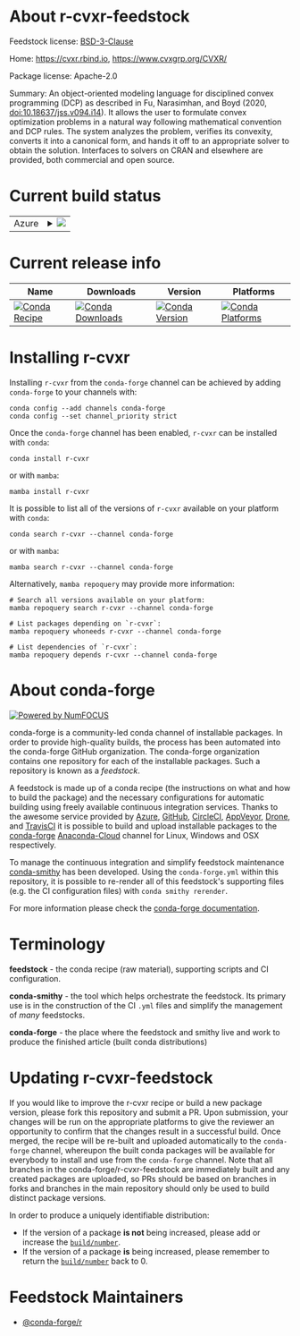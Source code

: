 About r-cvxr-feedstock
======================

Feedstock license: [BSD-3-Clause](https://github.com/conda-forge/r-cvxr-feedstock/blob/main/LICENSE.txt)

Home: https://cvxr.rbind.io, https://www.cvxgrp.org/CVXR/

Package license: Apache-2.0

Summary: An object-oriented modeling language for disciplined convex programming (DCP) as described in Fu, Narasimhan, and Boyd (2020, <doi:10.18637/jss.v094.i14>). It allows the user to formulate convex optimization problems in a natural way following mathematical convention and DCP rules. The system analyzes the problem, verifies its convexity, converts it into a canonical form, and hands it off to an appropriate solver to obtain the solution. Interfaces to solvers on CRAN and elsewhere are provided, both commercial and open source.

Current build status
====================


<table>
    
  <tr>
    <td>Azure</td>
    <td>
      <details>
        <summary>
          <a href="https://dev.azure.com/conda-forge/feedstock-builds/_build/latest?definitionId=14664&branchName=main">
            <img src="https://dev.azure.com/conda-forge/feedstock-builds/_apis/build/status/r-cvxr-feedstock?branchName=main">
          </a>
        </summary>
        <table>
          <thead><tr><th>Variant</th><th>Status</th></tr></thead>
          <tbody><tr>
              <td>linux_64_r_base4.2</td>
              <td>
                <a href="https://dev.azure.com/conda-forge/feedstock-builds/_build/latest?definitionId=14664&branchName=main">
                  <img src="https://dev.azure.com/conda-forge/feedstock-builds/_apis/build/status/r-cvxr-feedstock?branchName=main&jobName=linux&configuration=linux%20linux_64_r_base4.2" alt="variant">
                </a>
              </td>
            </tr><tr>
              <td>linux_64_r_base4.3</td>
              <td>
                <a href="https://dev.azure.com/conda-forge/feedstock-builds/_build/latest?definitionId=14664&branchName=main">
                  <img src="https://dev.azure.com/conda-forge/feedstock-builds/_apis/build/status/r-cvxr-feedstock?branchName=main&jobName=linux&configuration=linux%20linux_64_r_base4.3" alt="variant">
                </a>
              </td>
            </tr><tr>
              <td>osx_64_r_base4.2</td>
              <td>
                <a href="https://dev.azure.com/conda-forge/feedstock-builds/_build/latest?definitionId=14664&branchName=main">
                  <img src="https://dev.azure.com/conda-forge/feedstock-builds/_apis/build/status/r-cvxr-feedstock?branchName=main&jobName=osx&configuration=osx%20osx_64_r_base4.2" alt="variant">
                </a>
              </td>
            </tr><tr>
              <td>osx_64_r_base4.3</td>
              <td>
                <a href="https://dev.azure.com/conda-forge/feedstock-builds/_build/latest?definitionId=14664&branchName=main">
                  <img src="https://dev.azure.com/conda-forge/feedstock-builds/_apis/build/status/r-cvxr-feedstock?branchName=main&jobName=osx&configuration=osx%20osx_64_r_base4.3" alt="variant">
                </a>
              </td>
            </tr><tr>
              <td>win_64</td>
              <td>
                <a href="https://dev.azure.com/conda-forge/feedstock-builds/_build/latest?definitionId=14664&branchName=main">
                  <img src="https://dev.azure.com/conda-forge/feedstock-builds/_apis/build/status/r-cvxr-feedstock?branchName=main&jobName=win&configuration=win%20win_64_" alt="variant">
                </a>
              </td>
            </tr>
          </tbody>
        </table>
      </details>
    </td>
  </tr>
</table>

Current release info
====================

| Name | Downloads | Version | Platforms |
| --- | --- | --- | --- |
| [![Conda Recipe](https://img.shields.io/badge/recipe-r--cvxr-green.svg)](https://anaconda.org/conda-forge/r-cvxr) | [![Conda Downloads](https://img.shields.io/conda/dn/conda-forge/r-cvxr.svg)](https://anaconda.org/conda-forge/r-cvxr) | [![Conda Version](https://img.shields.io/conda/vn/conda-forge/r-cvxr.svg)](https://anaconda.org/conda-forge/r-cvxr) | [![Conda Platforms](https://img.shields.io/conda/pn/conda-forge/r-cvxr.svg)](https://anaconda.org/conda-forge/r-cvxr) |

Installing r-cvxr
=================

Installing `r-cvxr` from the `conda-forge` channel can be achieved by adding `conda-forge` to your channels with:

```
conda config --add channels conda-forge
conda config --set channel_priority strict
```

Once the `conda-forge` channel has been enabled, `r-cvxr` can be installed with `conda`:

```
conda install r-cvxr
```

or with `mamba`:

```
mamba install r-cvxr
```

It is possible to list all of the versions of `r-cvxr` available on your platform with `conda`:

```
conda search r-cvxr --channel conda-forge
```

or with `mamba`:

```
mamba search r-cvxr --channel conda-forge
```

Alternatively, `mamba repoquery` may provide more information:

```
# Search all versions available on your platform:
mamba repoquery search r-cvxr --channel conda-forge

# List packages depending on `r-cvxr`:
mamba repoquery whoneeds r-cvxr --channel conda-forge

# List dependencies of `r-cvxr`:
mamba repoquery depends r-cvxr --channel conda-forge
```


About conda-forge
=================

[![Powered by
NumFOCUS](https://img.shields.io/badge/powered%20by-NumFOCUS-orange.svg?style=flat&colorA=E1523D&colorB=007D8A)](https://numfocus.org)

conda-forge is a community-led conda channel of installable packages.
In order to provide high-quality builds, the process has been automated into the
conda-forge GitHub organization. The conda-forge organization contains one repository
for each of the installable packages. Such a repository is known as a *feedstock*.

A feedstock is made up of a conda recipe (the instructions on what and how to build
the package) and the necessary configurations for automatic building using freely
available continuous integration services. Thanks to the awesome service provided by
[Azure](https://azure.microsoft.com/en-us/services/devops/), [GitHub](https://github.com/),
[CircleCI](https://circleci.com/), [AppVeyor](https://www.appveyor.com/),
[Drone](https://cloud.drone.io/welcome), and [TravisCI](https://travis-ci.com/)
it is possible to build and upload installable packages to the
[conda-forge](https://anaconda.org/conda-forge) [Anaconda-Cloud](https://anaconda.org/)
channel for Linux, Windows and OSX respectively.

To manage the continuous integration and simplify feedstock maintenance
[conda-smithy](https://github.com/conda-forge/conda-smithy) has been developed.
Using the ``conda-forge.yml`` within this repository, it is possible to re-render all of
this feedstock's supporting files (e.g. the CI configuration files) with ``conda smithy rerender``.

For more information please check the [conda-forge documentation](https://conda-forge.org/docs/).

Terminology
===========

**feedstock** - the conda recipe (raw material), supporting scripts and CI configuration.

**conda-smithy** - the tool which helps orchestrate the feedstock.
                   Its primary use is in the construction of the CI ``.yml`` files
                   and simplify the management of *many* feedstocks.

**conda-forge** - the place where the feedstock and smithy live and work to
                  produce the finished article (built conda distributions)


Updating r-cvxr-feedstock
=========================

If you would like to improve the r-cvxr recipe or build a new
package version, please fork this repository and submit a PR. Upon submission,
your changes will be run on the appropriate platforms to give the reviewer an
opportunity to confirm that the changes result in a successful build. Once
merged, the recipe will be re-built and uploaded automatically to the
`conda-forge` channel, whereupon the built conda packages will be available for
everybody to install and use from the `conda-forge` channel.
Note that all branches in the conda-forge/r-cvxr-feedstock are
immediately built and any created packages are uploaded, so PRs should be based
on branches in forks and branches in the main repository should only be used to
build distinct package versions.

In order to produce a uniquely identifiable distribution:
 * If the version of a package **is not** being increased, please add or increase
   the [``build/number``](https://docs.conda.io/projects/conda-build/en/latest/resources/define-metadata.html#build-number-and-string).
 * If the version of a package **is** being increased, please remember to return
   the [``build/number``](https://docs.conda.io/projects/conda-build/en/latest/resources/define-metadata.html#build-number-and-string)
   back to 0.

Feedstock Maintainers
=====================

* [@conda-forge/r](https://github.com/conda-forge/r/)

